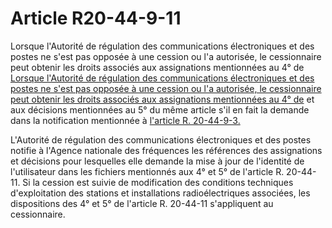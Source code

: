 # Article R20-44-9-11

Lorsque l'Autorité de régulation des communications électroniques et des postes ne s'est pas opposée à une cession ou l'a autorisée, le cessionnaire peut obtenir les droits associés aux assignations mentionnées au 4° de [Lorsque l'Autorité de régulation des communications électroniques et des postes ne s'est pas opposée à une cession ou l'a autorisée, le cessionnaire peut obtenir les droits associés aux assignations mentionnées au 4° de][1] et aux décisions mentionnées au 5° du même article s'il en fait la demande dans la notification mentionnée à [l'article R. 20-44-9-3.][2] 

L'Autorité de régulation des communications électroniques et des postes notifie à l'Agence nationale des fréquences les références des assignations et décisions pour lesquelles elle demande la mise à jour de l'identité de l'utilisateur dans les fichiers mentionnés aux 4° et 5° de l'article R. 20-44-11. Si la cession est suivie de modification des conditions techniques d'exploitation des stations et installations radioélectriques associées, les dispositions des 4° et 5° de l'article R. 20-44-11 s'appliquent au cessionnaire.

 [1]: /affichCodeArticle.do?cidTexte=LEGITEXT000006070987&idArticle=LEGIARTI000006466431&dateTexte=&categorieLien=cid
 [2]: /affichCodeArticle.do?cidTexte=LEGITEXT000006070987&idArticle=LEGIARTI000006466418&dateTexte=&categorieLien=cid